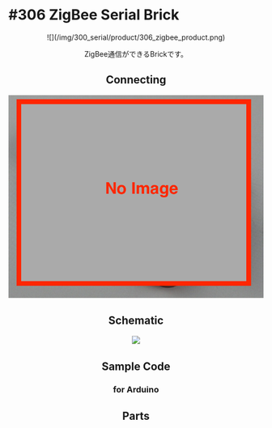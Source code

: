 # #306 ZigBee Serial Brick

<center>![](/img/300_serial/product/306_zigbee_product.png)
<!--COLORME-->

ZigBee通信ができるBrickです。

## Connecting
![](/img/300_serial/connect/306_zigbee_connect.png)

## Schematic
![](/img/300_serial/schematic/306_zigbee_schematic.png)

## Sample Code
### for Arduino

## Parts
